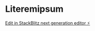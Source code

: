 # Literemipsum

[Edit in StackBlitz next generation editor ⚡️](https://stackblitz.com/~/github.com/danwroblewski/Literemipsum)